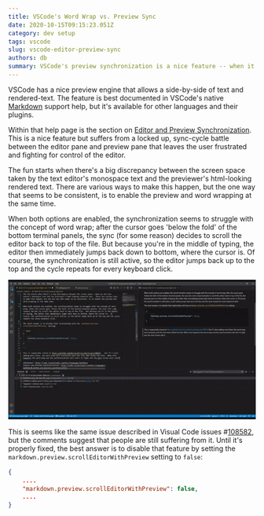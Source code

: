 ```yaml
---
title: VSCode's Word Wrap vs. Preview Sync
date: 2020-10-15T09:15:23.051Z
category: dev setup
tags: vscode
slug: vscode-editor-preview-sync
authors: db
summary: VSCode's preview synchronization is a nice feature -- when it works...
---
```


VSCode has a nice preview engine that allows a side-by-side of text and rendered-text. The feature is best documented in VSCode's native [Markdown] support help, but it's available for other languages and their plugins.

Within that help page is the section on [Editor and Preview Synchronization].  This is a nice feature but suffers from a locked up, sync-cycle battle between the editor pane and preview pane that leaves the user frustrated and fighting for control of the editor.

The fun starts when there's a big discrepancy between the screen space  taken by the text editor's monospace text and the previewer's html-looking rendered text.  There are various ways to make this happen, but the one way that seems to be consistent, is to enable the preview and word wrapping at the same time.

When both options are enabled, the synchronization seems to struggle with the concept of word wrap; after the cursor goes 'below the fold' of the bottom terminal panels, the sync (for some reason) decides to scroll the editor back to top of the file.  But because you're in the middle of typing, the editor then immediately jumps back down to bottom, where the cursor is.  Of course, the synchronization is still active, so the editor jumps back up to the top and the cycle repeats for every keyboard click.

![vscode-editor-preview-sync.gif]

This is seems like the same issue described in Visual Code issues #[108582], but the comments suggest that people are still suffering from it.  Until it's properly fixed, the best answer is to disable that feature by setting the `markdown.preview.scrollEditorWithPreview` setting to `false`:

```json
{
    ....
    "markdown.preview.scrollEditorWithPreview": false,
    ....
}

```

[Markdown]: https://code.visualstudio.com/Docs/languages/markdown
[Editor and Preview Synchronization]: https://code.visualstudio.com/Docs/languages/markdown#_editor-and-preview-synchronization
[108582]: https://github.com/microsoft/vscode/issues/108582
[vscode-editor-preview-sync.gif]: ..\images\articles\2020-10-15-vscode-preview-fights\vscode-example.gif
